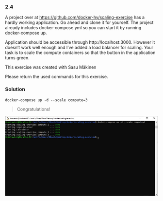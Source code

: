 ### 2.4
A project over at https://github.com/docker-hy/scaling-exercise has a hardly working application. Go ahead and clone it for yourself. The project already includes docker-compose.yml so you can start it by running docker-compose up.

Application should be accessible through http://localhost:3000. However it doesn’t work well enough and I’ve added a load balancer for scaling. Your task is to scale the compute containers so that the button in the application turns green.

This exercise was created with Sasu Mäkinen

Please return the used commands for this exercise.

### Solution
```
docker-compose up -d --scale compute=3
```
> Congratulations!

![scaling-exercise](screenshot.jpg)